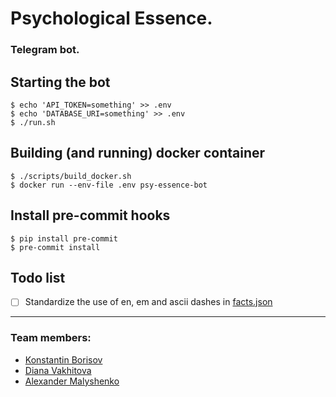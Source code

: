 # Psychological Essence.
### Telegram bot.

## Starting the bot

```console
$ echo 'API_TOKEN=something' >> .env
$ echo 'DATABASE_URI=something' >> .env
$ ./run.sh
```

## Building (and running) docker container

```console
$ ./scripts/build_docker.sh
$ docker run --env-file .env psy-essence-bot
```

## Install pre-commit hooks

```console
$ pip install pre-commit
$ pre-commit install
```

## Todo list

- [ ] Standardize the use of en, em and ascii dashes in [facts.json](/data/facts.json)

---
### Team members:
*  [Konstantin Borisov](https://github.com/cortan122)
*  [Diana Vakhitova](https://github.com/SimplePlease)
*  [Alexander Malyshenko](https://github.com/washinson)
